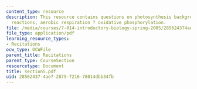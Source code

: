 ```yaml
---
content_type: resource
description: This resource contains questions on photosynthesis background, photosynthesis?light
  reactions, aerobic respiration ? oxidative phosphorylation.
file: /media/courses/7-014-introductory-biology-spring-2005/285624374ae72879721678014dbb34fb_section5.pdf
file_type: application/pdf
learning_resource_types:
- Recitations
ocw_type: OCWFile
parent_title: Recitations
parent_type: CourseSection
resourcetype: Document
title: section5.pdf
uid: 28562437-4ae7-2879-7216-78014dbb34fb
---
```

